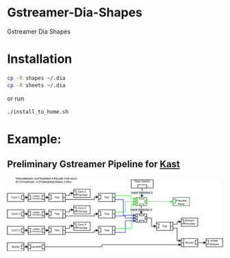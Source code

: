 # Gstreamer-Dia-Shapes
Gstreamer Dia Shapes

# Installation
```BASH
cp -R shapes ~/.dia
cp -R sheets ~/.dia
```
or run
```BASH
./install_to_home.sh
```

# Example:
## Preliminary Gstreamer Pipeline for [Kast](https://github.com/cpyarger/kast)
![Preliminary Gstreamer Pipeline](https://raw.githubusercontent.com/cpyarger/kast/master/Preliminary%20Gstreamer%20Pipeline.png)
